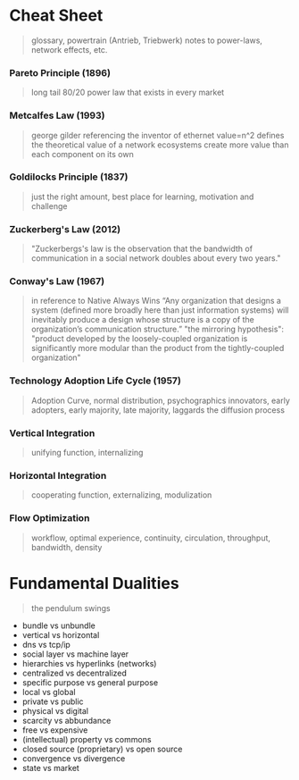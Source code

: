 # Cheat Sheet
> glossary, powertrain (Antrieb, Triebwerk) 
> notes to power-laws, network effects, etc.


### Pareto Principle (1896)
> long tail
> 80/20
> power law that exists in every market

### Metcalfes Law (1993)
> george gilder referencing the inventor of ethernet
> value=n^2
> defines the theoretical value of a network
> ecosystems create more value than each component on its own

### Goldilocks Principle (1837)
> just the right amount, best place for learning, motivation and challenge

### Zuckerberg's Law (2012)
> "Zuckerbergs's law is the observation that the bandwidth of communication in a social network doubles about every two years."

### Conway's Law (1967)
> in reference to Native Always Wins
“Any organization that designs a system (defined more broadly here than just information systems) will inevitably produce a design whose structure is a copy of the organization’s communication structure.”
"the mirroring hypothesis":
"product developed by the loosely-coupled organization is significantly more modular than the product from the tightly-coupled organization"

### Technology Adoption Life Cycle (1957)
> Adoption Curve, normal distribution, psychographics
> innovators, early adopters, early majority, late majority, laggards
> the diffusion process


### Vertical Integration
> unifying function, internalizing

### Horizontal Integration
> cooperating function, externalizing, modulization

### Flow Optimization
> workflow, optimal experience, continuity, circulation, throughput, bandwidth, density


# Fundamental Dualities
> the pendulum swings

- bundle vs unbundle
- vertical vs horizontal
- dns vs tcp/ip
- social layer vs machine layer
- hierarchies vs hyperlinks (networks) 
- centralized vs decentralized
- specific purpose vs general purpose
- local vs global
- private vs public
- physical vs digital
- scarcity vs abbundance
- free vs expensive
- (intellectual) property vs commons
- closed source (proprietary) vs open source
- convergence vs divergence
- state vs market
